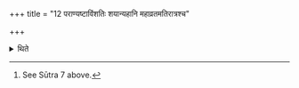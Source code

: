 +++
title = "12 पराण्यष्टाविंशतिः शयान्यहानि महाव्रतमतिरात्रश्च"

+++

<details><summary>थिते</summary>

12. Next, there should be the twenty-eight reserved[^1] days, Mahāvrata day and Atirātra. (These make the second month).  

[^1]: See Sūtra 7 above. 
</details>
